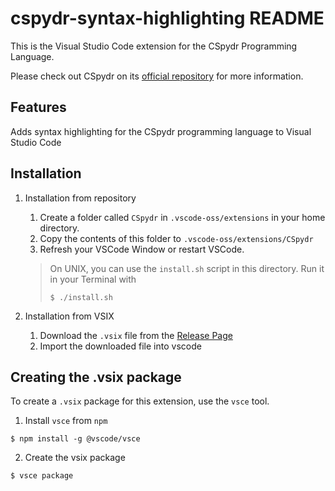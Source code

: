 # cspydr-syntax-highlighting README

This is the Visual Studio Code extension for the CSpydr Programming Language.

Please check out CSpydr on its [official repository](https://github.com/Spydr06/CSpydr) for more information.

## Features

Adds syntax highlighting for the CSpydr programming language to Visual Studio Code

## Installation

1. Installation from repository
 
    1. Create a folder called `CSpydr` in `.vscode-oss/extensions` in your home directory.
    2. Copy the contents of this folder to `.vscode-oss/extensions/CSpydr`
    3. Refresh your VSCode Window or restart VSCode.

    > On UNIX, you can use the `install.sh` script in this directory. Run it in your Terminal with
    > ```
    > $ ./install.sh
    > ```

2. Installation from VSIX
 
    1. Download the `.vsix` file from the [Release Page](https://github.com/Spydr06/CSpydr/releases)
    2. Import the downloaded file into vscode

## Creating the .vsix package

To create a `.vsix` package for this extension, use the `vsce` tool.

1. Install `vsce` from `npm`

```console
$ npm install -g @vscode/vsce
```

2. Create the vsix package

```console
$ vsce package
```
